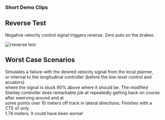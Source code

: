 
### Short Demo Clips

## Reverse Test

Negative velocity control signal triggers reverse.
Zero puts on the brakes.


![rreverse test](demo/rev_test.gif)



## Worst Case Scenarios

Simulates a failure with the desired velocity signal from the local planner,  
or internal to the longitudinal controller (before the low-level control and acuators)  
where the signal is stuck 90% above where it should be. The modified Stanley controller
does remarkable job at repeatedly getting back on course after swerving around and at  
some points over 10 meters off track in lateral directions. Finishes with a CTE of only  
1.74 meters. It could have been worse! 
